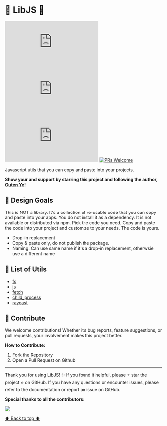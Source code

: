 # 🧩 LibJS 🧩

[![Stars](https://img.shields.io/github/stars/gutenye/lib.js?style=social)](https://github.com/gutenye/lib.js) [![NPM Version](https://img.shields.io/npm/v/@gutenye/lib.js)](https://www.npmjs.com/package/@gutenye/lib.js) [![License](https://img.shields.io/github/license/gutenye/lib.js?color=blue)](https://github.com/gutenye/lib.js/blob/main/LICENSE) [![PRs Welcome](https://img.shields.io/badge/PRs-welcome-blue)](https://github.com/gutenye/lib.js#-contribute)

Javascript utils that you can copy and paste into your projects.

**Show your   and support by starring this project and following the author, [Guten Ye](https://github.com/gutenye)!**

## 🌟 Design Goals

This is NOT a library. It's a collection of re-usable code that you can copy and paste into your apps. You do not install it as a dependency. It is not available or distributed via npm.
Pick the code you need. Copy and paste the code into your project and customize to your needs. The code is yours.

- Drop-in replacement
- Copy & paste only, do not publish the package.
- Naming: Can use same name if it's a drop-in replacement, otherwsie use a different name

## 📖 List of Utils

- [fs](./fs/README.md)
- [js](./js/README.md)
- [fetch](./fetch/README.md)
- [child_process](./child_process/README.md)
- [raycast](./raycast/README.md)

## 🤝 Contribute

We welcome contributions! Whether it’s bug reports, feature suggestions, or pull requests, your involvement makes this project better.

**How to Contribute:**

1. Fork the Repository
2. Open a Pull Request on Github

---

Thank you for using LibJS! ✨ If you found it helpful, please ⭐️ star the project ️️⭐ on GitHub. If you have any questions or encounter issues, please refer to the documentation or report an issue on GitHub.

**Special thanks to all the contributors:**

[![](https://contrib.rocks/image?repo=gutenye/lib.js)](https://github.com/gutenye/lib.js/graphs/contributors)

[⬆ Back to top ⬆](#readme)
